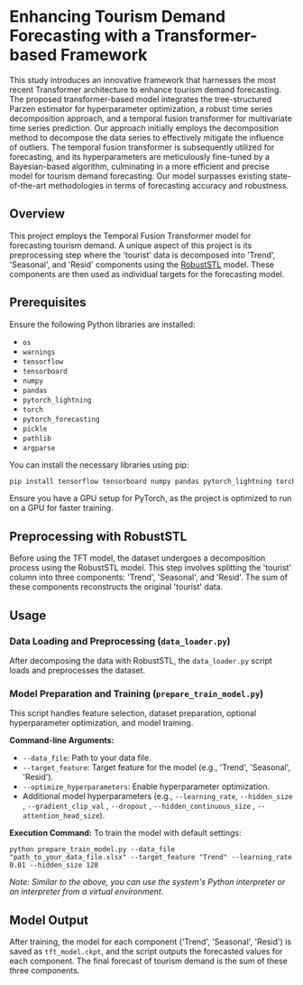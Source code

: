 
# Enhancing Tourism Demand Forecasting with a Transformer-based Framework

This study introduces an innovative framework that harnesses the most recent Transformer architecture to enhance tourism demand forecasting. The proposed transformer-based model integrates the tree-structured Parzen estimator for hyperparameter optimization, a robust time series decomposition approach, and a temporal fusion transformer for multivariate time series prediction. Our approach initially employs the decomposition method to decompose the data series to effectively mitigate the influence of outliers. The temporal fusion transformer is subsequently utilized for forecasting, and its hyperparameters are meticulously fine-tuned by a Bayesian-based algorithm, culminating in a more efficient and precise model for tourism demand forecasting. Our model surpasses existing state-of-the-art methodologies in terms of forecasting accuracy and robustness.

## Overview
This project employs the Temporal Fusion Transformer model for forecasting tourism demand. A unique aspect of this project is its preprocessing step where the 'tourist' data is decomposed into 'Trend', 'Seasonal', and 'Resid' components using the [RobustSTL](https://github.com/LeeDoYup/RobustSTL) model. These components are then used as individual targets for the forecasting model.

## Prerequisites

Ensure the following Python libraries are installed:

- `os`
- `warnings`
- `tensorflow`
- `tensorboard`
- `numpy`
- `pandas`
- `pytorch_lightning`
- `torch`
- `pytorch_forecasting`
- `pickle`
- `pathlib`
- `argparse`

You can install the necessary libraries using pip:

```bash
pip install tensorflow tensorboard numpy pandas pytorch_lightning torch pytorch_forecasting
```

Ensure you have a GPU setup for PyTorch, as the project is optimized to run on a GPU for faster training.

## Preprocessing with RobustSTL

Before using the TFT model, the dataset undergoes a decomposition process using the RobustSTL model. This step involves splitting the 'tourist' column into three components: 'Trend', 'Seasonal', and 'Resid'. The sum of these components reconstructs the original 'tourist' data.

## Usage

### Data Loading and Preprocessing (`data_loader.py`)
After decomposing the data with RobustSTL, the `data_loader.py` script loads and preprocesses the dataset.

### Model Preparation and Training (`prepare_train_model.py`)
This script handles feature selection, dataset preparation, optional hyperparameter optimization, and model training.

**Command-line Arguments:**
- `--data_file`: Path to your data file.
- `--target_feature`: Target feature for the model (e.g., 'Trend', 'Seasonal', 'Resid').
- `--optimize_hyperparameters`: Enable hyperparameter optimization.
- Additional model hyperparameters (e.g., `--learning_rate`, `--hidden_size` , `--gradient_clip_val` , `--dropout` , `--hidden_continuous_size` , `--attention_head_size`).

**Execution Command:**
To train the model with default settings:
```
python prepare_train_model.py --data_file "path_to_your_data_file.xlsx" --target_feature "Trend" --learning_rate 0.01 --hidden_size 128
```
*Note: Similar to the above, you can use the system's Python interpreter or an interpreter from a virtual environment.*

## Model Output
After training, the model for each component ('Trend', 'Seasonal', 'Resid') is saved as `tft_model.ckpt`, and the script outputs the forecasted values for each component. The final forecast of tourism demand is the sum of these three components.
